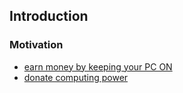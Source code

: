 ## Introduction


### Motivation
- [earn money by keeping your PC ON](http://www.techgyd.com/turn-pc-on-make-money/6458/)
- [donate computing power](http://www.networkworld.com/article/2247149/data-center/12-cool-ways-to-donate-your-pc-s-spare-processing-power.html)
